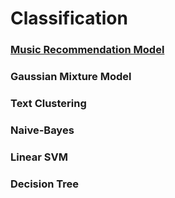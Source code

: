 # Classification
### [Music Recommendation Model](./music-recommender/)
### Gaussian Mixture Model 
### Text Clustering
### Naive-Bayes
### Linear SVM
### Decision Tree